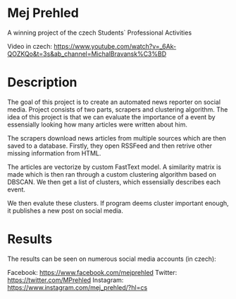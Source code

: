 # Mej Prehled

A winning project of the czech Students` Professional Activities

Video in czech: https://www.youtube.com/watch?v=_6Ak-QOZKQo&t=3s&ab_channel=MichalBravansk%C3%BD

# Description

The goal of this project is to create an automated news reporter on social media. Project consists of two parts, scrapers and clustering algorithm. The idea of this project
is that we can evaluate the importance of a event by essensially looking how many articles were written about him.


The scrapers download news articles from multiple sources which are then saved to a database. Firstly, they open RSSFeed and then retrive other missing information from HTML.

The articles are vectorize by custom FastText model. A similarity matrix is made which is then ran through a custom clustering algorithm based on DBSCAN. We then get a list
of clusters, which essensially describes each event.

We then evalute these clusters. If program deems cluster important enough, it publishes a new post on social media.

# Results

The results can be seen on numerous social media accounts (in czech):

Facebook: https://www.facebook.com/mejprehled
Twitter: https://twitter.com/MPrehled
Instagram: https://www.instagram.com/mej_prehled/?hl=cs
